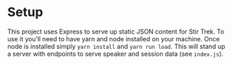Setup
====

This project uses Express to serve up static JSON content for Stir Trek.  To use it you'll need to have yarn and node installed on your machine.  Once node is installed simply `yarn install` and `yarn run load`.  This will stand up a server with endpoints to serve speaker and session data (see `index.js`).
